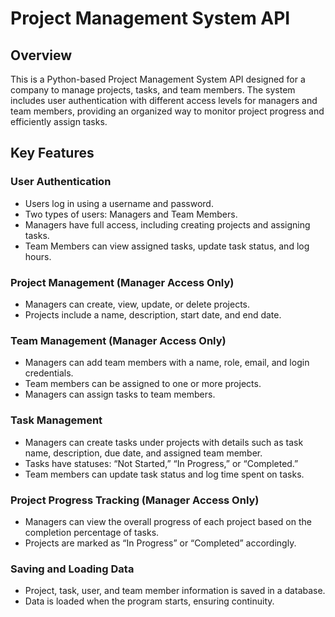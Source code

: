 # Project Management System API

## Overview
This is a Python-based Project Management System API designed for a company to manage projects, tasks, and team members. The system includes user authentication with different access levels for managers and team members, providing an organized way to monitor project progress and efficiently assign tasks.

## Key Features

### User Authentication
- Users log in using a username and password.
- Two types of users: Managers and Team Members.
- Managers have full access, including creating projects and assigning tasks.
- Team Members can view assigned tasks, update task status, and log hours.

### Project Management (Manager Access Only)
- Managers can create, view, update, or delete projects.
- Projects include a name, description, start date, and end date.

### Team Management (Manager Access Only)
- Managers can add team members with a name, role, email, and login credentials.
- Team members can be assigned to one or more projects.
- Managers can assign tasks to team members.

### Task Management
- Managers can create tasks under projects with details such as task name, description, due date, and assigned team member.
- Tasks have statuses: “Not Started,” “In Progress,” or “Completed.”
- Team members can update task status and log time spent on tasks.

### Project Progress Tracking (Manager Access Only)
- Managers can view the overall progress of each project based on the completion percentage of tasks.
- Projects are marked as “In Progress” or “Completed” accordingly.

### Saving and Loading Data
- Project, task, user, and team member information is saved in a database.
- Data is loaded when the program starts, ensuring continuity.
